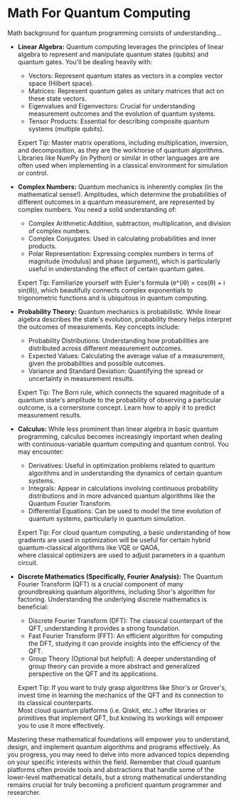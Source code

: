 # Math For Quantum Computing

Math background for quantum programming consists of understanding...

- **Linear Algebra:** Quantum computing leverages the principles of linear algebra to represent and manipulate quantum states (qubits) and quantum gates. You'll be dealing heavily with:
    - Vectors: Represent quantum states as vectors in a complex vector space (Hilbert space).
    - Matrices: Represent quantum gates as unitary matrices that act on these state vectors.
    - Eigenvalues and Eigenvectors: Crucial for understanding measurement outcomes and the evolution of quantum systems.
    - Tensor Products: Essential for describing composite quantum systems (multiple qubits).

    Expert Tip: Master matrix operations, including multiplication, inversion, and decomposition, as they are the workhorse of quantum algorithms.  
    Libraries like NumPy (in Python) or similar in other languages are are often used when implementing in a classical environment for simulation or control.  

- **Complex Numbers:**  Quantum mechanics is inherently complex (in the mathematical sense!).  Amplitudes, which determine the probabilities of different outcomes in a quantum measurement, are represented by complex numbers. You need a solid understanding of:
    - Complex Arithmetic:Addition, subtraction, multiplication, and division of complex numbers.
    - Complex Conjugates: Used in calculating probabilities and inner products.
    - Polar Representation: Expressing complex numbers in terms of magnitude (modulus) and phase (argument), which is particularly useful in understanding the effect of certain quantum gates.  

    Expert Tip: Familiarize yourself with Euler's formula (e^(iθ) = cos(θ) + i sin(θ)), which beautifully connects complex exponentials to trigonometric functions and is ubiquitous in quantum computing.

- **Probability Theory:** Quantum mechanics is probabilistic. While linear algebra describes the state's evolution, probability theory helps interpret the outcomes of measurements. Key concepts include:
    - Probability Distributions:  Understanding how probabilities are distributed across different measurement outcomes.
    - Expected Values: Calculating the average value of a measurement, given the probabilities and possible outcomes.
    - Variance and Standard Deviation: Quantifying the spread or uncertainty in measurement results.  

    Expert Tip: The Born rule, which connects the squared magnitude of a quantum state's amplitude to the probability of observing a particular outcome, is a cornerstone concept. Learn how to apply it to predict measurement results.

- **Calculus:** While less prominent than linear algebra in basic quantum programming, calculus becomes increasingly important when dealing with continuous-variable quantum computing and quantum control. You may encounter:
    - Derivatives:  Useful in optimization problems related to quantum algorithms and in understanding the dynamics of certain quantum systems.
    - Integrals: Appear in calculations involving continuous probability distributions and in more advanced quantum algorithms like the Quantum Fourier Transform.  
    - Differential Equations: Can be used to model the time evolution of quantum systems, particularly in quantum simulation.

    Expert Tip: For cloud quantum computing, a basic understanding of how gradients are used in optimization will be useful for certain hybrid quantum-classical algorithms like VQE or QAOA,  
    where classical optimizers are used to adjust parameters in a quantum circuit.

- **Discrete Mathematics (Specifically, Fourier Analysis):**  The Quantum Fourier Transform (QFT) is a crucial component of many groundbreaking quantum algorithms, including Shor's algorithm for factoring. Understanding the underlying discrete mathematics is beneficial:
    - Discrete Fourier Transform (DFT):  The classical counterpart of the QFT, understanding it provides a strong foundation.
    - Fast Fourier Transform (FFT): An efficient algorithm for computing the DFT, studying it can provide insights into the efficiency of the QFT.
    - Group Theory (Optional but helpful): A deeper understanding of group theory can provide a more abstract and generalized perspective on the QFT and its applications.  

    Expert Tip: If you want to truly grasp algorithms like Shor's or Grover's, invest time in learning the mechanics of the QFT and its connection to its classical counterparts.  
    Most cloud quantum platforms (i.e. Qiskit, etc..) offer libraries or primitives that implement QFT, but knowing its workings will empower you to use it more effectively.  

Mastering these mathematical foundations will empower you to understand, design, and implement quantum algorithms and programs effectively. As you progress, you may need to delve into more advanced topics depending on your specific interests within the field. Remember that cloud quantum platforms often provide tools and abstractions that handle some of the lower-level mathematical details, but a strong mathematical understanding remains crucial for truly becoming a proficient quantum programmer and researcher.











